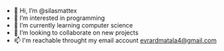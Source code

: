 - 👋 Hi, I’m @silasmattex
- 👀 I’m interested in programming
- 🌱 I’m currently learning computer science
- 💞️ I’m looking to collaborate on new projects
- 📫 I'm reachable throught my email account evrardmatala4@gmail.com
